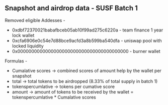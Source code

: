 ## Snapshot and airdrop data - SUSF Batch 1

Removed eligible Addesses - 
* 0xdbf72370021babafbceb05ab10f99ad275c6220a - team finance 1 year lock wallet
* 0xcfa6906e0c54e7d88bce9acfd3a8b599ba540dfa - uniswap pool with locked liquidity
* 0x0000000000000000000000000000000000000000 - burner wallet

Formulas - 
* Cumalative scores -> combined scores of amount help by the wallet per snapshot
* total -> total tokens to be airdropped (8.33% of total supply in batch 1)
* tokenspercumlative -> tokens per cumative score
* amount -> amount of tokens to be received by the wallet 
  = tokenspercumlative * Cumalative scores
